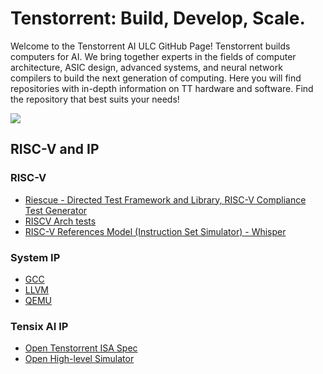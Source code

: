 # Tenstorrent: Build, Develop, Scale.
Welcome to the Tenstorrent AI ULC GitHub Page! Tenstorrent builds computers for AI. We bring together experts in the fields of computer architecture, ASIC design, advanced systems, and neural network compilers to build the next generation of computing. Here you will find repositories with in-depth information on TT hardware and software. Find the repository that best suits your needs!
<div align="left">

![](https://github.com/bbeggsTT/.github/blob/patch-2/images/GitHub_Landing_SWStack.png)

</div>

## RISC-V and IP

### RISC-V
- [Riescue - Directed Test Framework and Library, RISC-V Compliance Test Generator](https://github.com/tenstorrent/riescue)
- [RISCV Arch tests](https://github.com/tenstorrent/riscv_arch_tests)
- [RISC-V References Model (Instruction Set Simulator) - Whisper](https://github.com/tenstorrent/whisper)

### System IP
- [GCC](https://gcc.gnu.org/git/?p=gcc.git;a=commit;h=4aa01ecc5c1389d1cdf5721b936993ba17b96178)
- [LLVM](https://github.com/llvm/llvm-project/commit/e934a39e01b9eedd8091cc1505be3a4ad5cad12b)
- [QEMU](https://github.com/qemu/qemu/commit/997570359ecd11347ecadf309b485f7ce7bd018e)

### Tensix AI IP
- [Open Tenstorrent ISA Spec](https://github.com/tenstorrent/tt-isa-documentation/tree/main)
- [Open High-level Simulator](https://github.com/tenstorrent/polaris)
